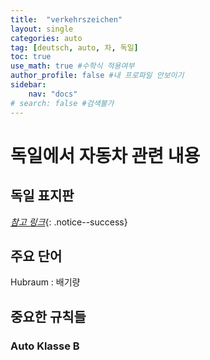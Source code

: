 ```yaml
---
title:  "verkehrszeichen"
layout: single
categories: auto
tag: [deutsch, auto, 차, 독일]
toc: true
use_math: true #수학식 적용여부
author_profile: false #내 프로파일 안보이기
sidebar:
    nav: "docs" 
# search: false #검색불가
---
```

# 독일에서 자동차 관련 내용
## 독일 표지판
[*참고 링크*](https://www.adac.de/verkehr/recht/verkehrszeichen/){: .notice--success}

## 주요 단어
Hubraum
: 배기량
## 중요한 규칙들
### Auto Klasse B


